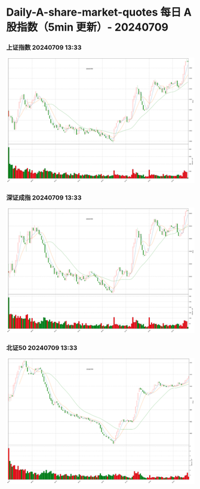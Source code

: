 
# Daily-A-share-market-quotes 每日 A 股指数（5min 更新）- 20240709

### 上证指数 20240709 13:33
![](./fig/2024/7/20240709-sh000001.png)

### 深证成指 20240709 13:33
![](./fig/2024/7/20240709-sz399001.png)

### 北证50 20240709 13:33
![](./fig/2024/7/20240709-bj899050.png)
